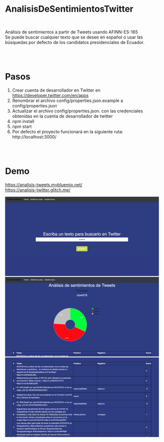 # AnalisisDeSentimientosTwitter

<br>

Análisis de sentimientos a partir de Tweets usando AFINN-ES-165
<br>
Se puede buscar cualquier texto que se desee en español o usar las búsquedas por defecto de los candidatos presidenciales de Ecuador.

<br>
<br>

# Pasos
1. Crear cuenta de desarrollador en Twitter en https://developer.twitter.com/en/apps
2. Renombrar el archivo config/properties.json.example a config/properties.json
3. Actualizar el archivo config/properties.json. con las credenciales obtenidas en la cuenta de desarrollador de twitter
4. npm install
5. npm start
6. Por defecto el proyecto funcionará en la siguiente ruta: http://localhost:3000/

<br>
<br>

# Demo
https://analisis-tweets.mybluemix.net/
<br>
https://analisis-twitter.glitch.me/

![Image](screenshots/main.png)<br>
![Image](screenshots/analisis1.png)<br>
![Image](screenshots/analisis2.png)<br>

